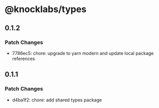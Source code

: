 # @knocklabs/types

## 0.1.2

### Patch Changes

- 7786ec5: chore: upgrade to yarn modern and update local package references

## 0.1.1

### Patch Changes

- d4ba1f2: chore: add shared types package
